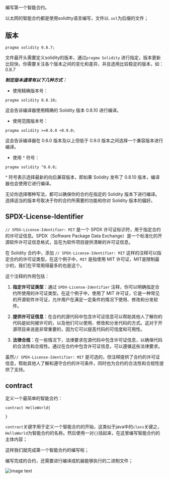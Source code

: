 编写第一个智能合约。

以太网的智能合约都是使用solidtty语言编写，文件以`.sol`为后缀的文件；

## 版本
```
pragma solidity 0.8.7;
```
文件最开头需要定义solidity的版本，通过`pragma Solidity` 进行指定，版本更新比较快，你需要关注各个版本之间的变化和差异，并且选用比较稳定的版本，如：0.8.7

***制定版本通常有以下几种方式：***
- 使用精确版本号：
```
pragma solidity 0.8.10;
```
这会告诉编译器使用精确的 Solidity 版本 0.8.10 进行编译。
- 使用范围版本号：
```
pragma solidity >=0.6.0 <0.9.0;
```
这会告诉编译器在 0.6.0 版本及以上但低于 0.9.0 版本之间选择一个兼容版本进行编译。
- 使用 ^ 符号：
```
pragma solidity ^0.8.0;
```
^ 符号表示选择最新的向后兼容版本，即如果 Solidity 发布了 0.8.10 版本，编译器也会使用它进行编译。

无论你选择哪种写法，都可以确保你的合约在指定的 Solidity 版本下进行编译。选择适当的版本号取决于你的合约所需要的功能和你对 Solidity 版本的偏好。

## SPDX-License-Identifier
`// SPDX-License-Identifier: MIT` 是一个 SPDX 许可证标识符，用于指定合约的许可证信息。SPDX（Software Package Data Exchange）是一个标准化的开源软件许可证信息格式，旨在为软件项目提供清晰的许可证信息。

在 Solidity 合约中，添加 `// SPDX-License-Identifier: MIT` 这样的注释可以指定合约的许可证类型。在这个例子中，`MIT` 是指使用 MIT 许可证，MIT是限制最少的，我们在平常用得最多的也是这个。

这个注释的作用包括：

1. **指定许可证类型**：通过 `SPDX-License-Identifier` 注释，你可以明确指定合约所使用的许可证类型。在这个例子中，使用了 MIT 许可证，它是一种常见的开源软件许可证，允许用户在满足一定条件的情况下使用、修改和分发软件。

2. **提供许可证信息**：在合约的源代码中包含许可证信息可以帮助其他人了解你的代码是如何被许可的，以及他们可以使用、修改和分发代码的方式。这对于开源项目来说是非常重要的，因为它可以提高代码的可信度和可用性。

3. **法律合规**：在一些情况下，法律要求在源代码中包含许可证信息，以确保代码的合法性和合规性。通过在合约中包含许可证信息，可以遵循这些法律要求。

虽然`// SPDX-License-Identifier: MIT` 是可选的，但注释提供了合约的许可证信息，帮助其他人了解和遵守合约的许可条件，同时也为合约的合法性和合规性提供了支持。

## contract

定义一个最简单的智能合约：
```
contract HelloWorld{
    
}
```
`contract`关键字用于定义一个智能合约的开始，这类似于java中的`class`关键之，`HelloWorld`为智能合约的名称。然后使用一对`{}`括起来，在这里编写智能合约的主体内容；

这样我们就完成第一个智能合约的编写啦；

编写完成的合约，还需要进行编译成机器能够执行的二进制文件；

![image text](https://www.baidu.com)